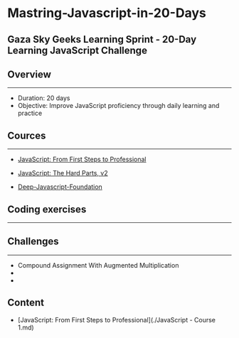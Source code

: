 # Mastring-Javascript-in-20-Days



## Gaza Sky Geeks Learning Sprint - 20-Day Learning JavaScript Challenge

## Overview
---

- Duration: 20 days
- Objective: Improve JavaScript proficiency through daily learning and practice



## Cources
---
-  [JavaScript: From First Steps to Professional](https://frontendmasters.com/courses/javascript-first-steps/)

-  [JavaScript: The Hard Parts, v2](https://frontendmasters.com/courses/javascript-first-steps/)

-  [Deep-Javascript-Foundation](https://frontendmasters.com/courses/deep-javascript-v3/)


##  Coding exercises
---




## Challenges
---
- Compound Assignment With Augmented Multiplication
- 
- 





## Content
- [JavaScript: From First Steps to Professional](./JavaScript - Course 1.md)
